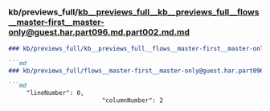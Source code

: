 ### kb/previews_full/kb__previews_full__kb__previews_full__flows__master-first__master-only@guest.har.part096.md.part002.md.md

```md
### kb/previews_full/kb__previews_full__flows__master-first__master-only@guest.har.part096.md.part002.md

```md
### kb/previews_full/flows__master-first__master-only@guest.har.part096.md (part 002)

```md
     "lineNumber": 0,
                          "columnNumber": 2
```

```

```

```
